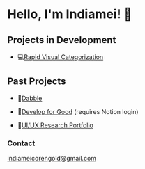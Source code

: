 # Hello, I'm Indiamei! 👋

<!--
**indiameicorengold/indiameicorengold** is a ✨ _special_ ✨ repository because its `README.md` (this file) appears on your GitHub profile.

Here are some ideas to get you started:

- 🔭 I’m currently working on ...
- 🌱 I’m currently learning ...
- 👯 I’m looking to collaborate on ...
- 🤔 I’m looking for help with ...
- 💬 Ask me about ...
- 📫 How to reach me: ...
- 😄 Pronouns: ...
- ⚡ Fun fact: ...
-->

<!-- I am a fourth-year undergraduate computer science student at Brown University completing the design and visual computing pathways. I am particularly interested in full stack development! Currently, I am working as a full-stack developer intern for the Serre Lab. -->

## Projects in Development

- 💻[Rapid Visual Categorization](https://rvis.clps.brown.edu/)

<!-- - 📃[Hypermedia application](https://hypertext-hypermedia.vercel.app/) -->

## Past Projects

- 🏫[Dabble](https://devpost.com/software/dabble-cab-assistant?ref_content=my-projects-tab&ref_feature=my_projects)

- 🌟[Develop for Good](https://www.notion.so/developforgood/Tanzanian-Children-s-Fund-Project-Case-Study-6aa777254f6840eea0d597a989281f21?pvs=4) (requires Notion login)

- 🎨[UI/UX Research Portfolio](https://sillyseal111portfolio.netlify.app/)

<!-- ## Technical

- React.js
- Python
- TypeScript
- JavaScript
- SQL
- MongoDB
- SQLite
- Pandas
- HTML/CSS
- Node.js
- Express.js
- C
- C++
- Git
- Docker
- Bash
- Linux
- Figma

-->

### Contact

<indiameicorengold@gmail.com>
